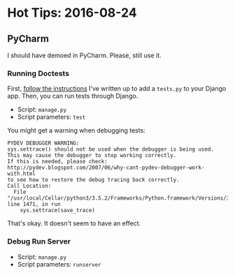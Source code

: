# Hot Tips: 2016-08-24

## PyCharm

I should have demoed in PyCharm.
Please, still use it.

### Running Doctests

First, [follow the instructions](/notes/django-init.md) I've written up to add a `tests.py` to your Django app.
Then, you can run tests through Django.

* Script: `manage.py`
* Script parameters: `test`

You might get a warning when debugging tests:

```
PYDEV DEBUGGER WARNING:
sys.settrace() should not be used when the debugger is being used.
This may cause the debugger to stop working correctly.
If this is needed, please check:
http://pydev.blogspot.com/2007/06/why-cant-pydev-debugger-work-with.html
to see how to restore the debug tracing back correctly.
Call Location:
  File "/usr/local/Cellar/python3/3.5.2/Frameworks/Python.framework/Versions/3.5/lib/python3.5/doctest.py", line 1471, in run
    sys.settrace(save_trace)
```

That's okay.
It doesn't seem to have an effect.

### Debug Run Server

* Script: `manage.py`
* Script parameters: `runserver`
